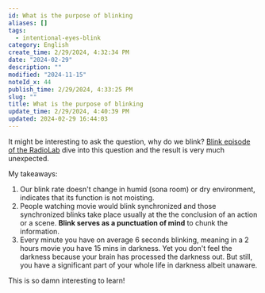 ```yaml
---
id: What is the purpose of blinking
aliases: []
tags:
  - intentional-eyes-blink
category: English
create_time: 2/29/2024, 4:32:34 PM
date: "2024-02-29"
description: ""
modified: "2024-11-15"
noteId_x: 44
publish_time: 2/29/2024, 4:33:25 PM
slug: ""
title: What is the purpose of blinking
update_time: 2/29/2024, 4:40:39 PM
updated: 2024-02-29 16:44:03
---
```

It might be interesting to ask the question, why do we blink? [Blink episode of the RadioLab](https://radiolab.org/podcast/91925-blink) dive into this question and the result is very much unexpected.

My takeaways:

1. Our blink rate doesn't change in humid (sona room) or dry environment, indicates that its function is not moisting.
2. People watching movie would blink synchronized and those synchronized blinks take place usually at the the conclusion of an action or a scene. **Blink serves as a punctuation of mind** to chunk the information.
3. Every minute you have on average 6 seconds blinking, meaning in a 2 hours movie you have 15 mins in darkness. Yet you don't feel the darkness because your brain has processed the darkness out. But still, you have a significant part of your whole life in darkness albeit unaware.

This is so damn interesting to learn!
